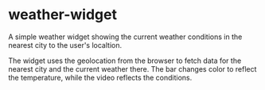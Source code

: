 # weather-widget
A simple weather widget showing the current weather conditions in the nearest city to the user's localtion.

The widget uses the geolocation from the browser to fetch data for the nearest city and the current weather there. The bar changes color to reflect the temperature, while the video reflects the conditions.
